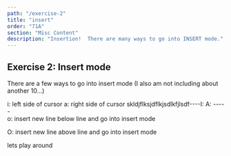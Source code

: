 ```yaml
---
path: "/exercise-2"
title: "insert"
order: "71A"
section: "Misc Content"
description: "Insertion!  There are many ways to go into INSERT mode."
---
```


## Exercise 2: Insert mode
There are a few ways to go into insert mode (I also am not including about
another 10...)

i: left side of cursor
a: right side of cursor
  skldjflksjdflkjsdlkfjlsdf----I: 
  A: -----           
o: insert new line below line and go into insert mode


O: insert new line above line and go into insert mode

lets play around


